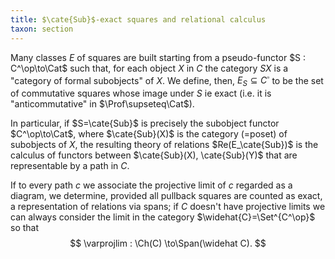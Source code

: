 ```yaml
---
title: $\cate{Sub}$-exact squares and relational calculus
taxon: section
---
```


Many classes $E$ of squares are built starting from a pseudo-functor $S : C^\op\to\Cat$ such that, for each object $X$ in $C$ the category $SX$ is a "category of formal subobjects" of $X$. We define, then, $E_S\subseteq C^\square$ to be the set of commutative squares whose image under $S$ ie exact (i.e. it is "anticommutative" in $\Prof\supseteq\Cat$).

In particular, if $S=\cate{Sub}$ is precisely the subobject functor $C^\op\to\Cat$, where $\cate{Sub}(X)$ is the category (=poset) of subobjects of $X$, the resulting theory of relations $Re(E_\cate{Sub})$ is the calculus of functors between $\cate{Sub}(X), \cate{Sub}(Y)$ that are representable by a path in $C$.

If to every path $c$ we associate the projective limit of $c$ regarded as a diagram, we determine, provided all pullback squares are counted as exact, a representation of relations via spans; if $C$ doesn't have projective limits we can always consider the limit in the category $\widehat{C}=\Set^{C^\op}$ so that
$$ \varprojlim : \Ch(C) \to\Span(\widehat C). $$